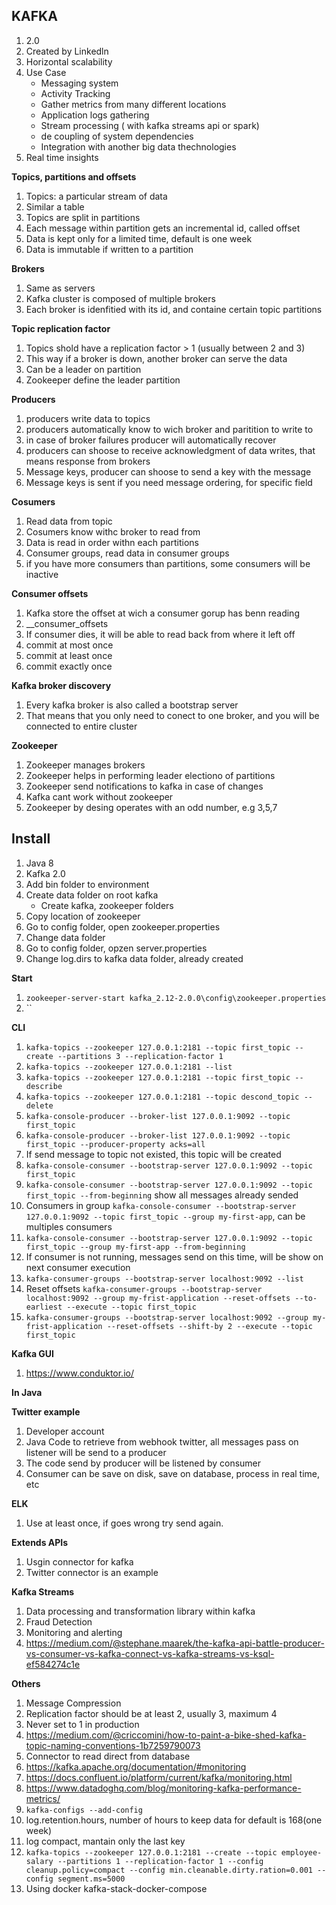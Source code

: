 ## KAFKA

1. 2.0
2. Created by Linkedln
3. Horizontal scalability
4. Use Case
    - Messaging system
    - Activity Tracking
    - Gather metrics from many different locations
    - Application logs gathering
    - Stream processing ( with kafka streams api or spark)
    - de coupling of system dependencies
    - Integration with another big data thechnologies
5. Real time insights


**Topics, partitions and offsets**

1. Topics: a particular stream of data
2. Similar a table
3. Topics are split in partitions
4. Each message within partition gets an incremental id, called offset
5. Data is kept only for a limited time, default is one week
6. Data is immutable if written to a partition


**Brokers**

1. Same as servers
2. Kafka cluster is composed of multiple brokers
3. Each broker is idenfitied with its id, and containe certain topic partitions

**Topic replication factor**

1. Topics shold have a replication factor > 1 (usually between 2 and 3)
2. This way if a broker is down, another broker can serve the data
3. Can be a leader on partition
4. Zookeeper define the  leader partition

**Producers**

1. producers write data to topics
2. producers automatically know to wich broker and paritition to write to
3. in case of broker failures producer will automatically recover
4. producers can shoose to receive acknowledgment of data writes, that means response from brokers
5. Message keys, producer can shoose to send a key with the message
5. Message keys is sent if you  need message ordering, for specific field

**Cosumers**

1. Read data from topic
2. Cosumers know withc broker to read from
3. Data is read in order withn each partitions
4. Consumer groups, read data in consumer groups
5. if you have more consumers than partitions, some consumers will be inactive


**Consumer offsets**

1. Kafka store the offset at wich a consumer gorup has benn reading
2. __consumer_offsets
3. If consumer dies, it will be able to read back from where it left off
4. commit at most once
5. commit at least once
6. commit exactly once


**Kafka broker discovery**

1. Every kafka broker is also called a bootstrap server
2. That means that you only need to conect to one broker, and you will be connected to entire cluster

**Zookeeper**

1. Zookeeper manages brokers
2. Zookeeper helps in performing leader electiono of partitions
3. Zookeeper send notifications to kafka in case of changes
4. Kafka cant work without zookeeper
5. Zookeeper by desing operates with an odd number, e.g 3,5,7


## Install

1. Java 8
2. Kafka 2.0
3. Add bin folder to environment
4. Create data folder on root kafka
    - Create kafka, zookeeper folders
5. Copy location of zookeeper
6. Go to config folder, open zookeeper.properties
7. Change data folder
8. Go to config folder, opzen server.properties
9. Change log.dirs to kafka data folder, already created

**Start**

1. `zookeeper-server-start kafka_2.12-2.0.0\config\zookeeper.properties`
2. ``


**CLI**

1. `kafka-topics --zookeeper 127.0.0.1:2181 --topic first_topic --create --partitions 3 --replication-factor 1`
2. `kafka-topics --zookeeper 127.0.0.1:2181 --list`
3. `kafka-topics --zookeeper 127.0.0.1:2181 --topic first_topic --describe`
4. `kafka-topics --zookeeper 127.0.0.1:2181 --topic descond_topic --delete`
5. `kafka-console-producer --broker-list 127.0.0.1:9092 --topic first_topic`
6. `kafka-console-producer --broker-list 127.0.0.1:9092 --topic first_topic --producer-property acks=all`
7. If send message to topic not existed, this topic will be created
8. `kafka-console-consumer --bootstrap-server 127.0.0.1:9092 --topic first_topic`
9. `kafka-console-consumer --bootstrap-server 127.0.0.1:9092 --topic first_topic --from-beginning` show all messages already sended
10. Consumers in group `kafka-console-consumer --bootstrap-server 127.0.0.1:9092 --topic first_topic --group my-first-app`, can be multiples consumers
11. `kafka-console-consumer --bootstrap-server 127.0.0.1:9092 --topic first_topic --group my-first-app --from-beginning`
12. If consumer is not running, messages send on this time, will be show on next consumer execution
13. `kafka-consumer-groups --bootstrap-server localhost:9092 --list`
14. Reset offsets `kafka-consumer-groups --bootstrap-server localhost:9092 --group my-frist-application --reset-offsets --to-earliest --execute --topic first_topic`
15. `kafka-consumer-groups --bootstrap-server localhost:9092 --group my-frist-application --reset-offsets --shift-by 2 --execute --topic first_topic`


**Kafka GUI**

1. https://www.conduktor.io/


**In Java**



**Twitter example**

1. Developer account
2. Java Code to retrieve from webhook twitter, all messages pass on listener will be send to a producer
3. The code send by producer will be listened by consumer
4. Consumer can be save on disk, save on database, process in real time, etc


**ELK**

1. Use at least once, if goes wrong try send again.


**Extends APIs**

1. Usgin connector for kafka
2. Twitter connector is an example

**Kafka Streams**

1. Data processing and transformation library within kafka
2. Fraud Detection
3. Monitoring and alerting
4. https://medium.com/@stephane.maarek/the-kafka-api-battle-producer-vs-consumer-vs-kafka-connect-vs-kafka-streams-vs-ksql-ef584274c1e



**Others**

1. Message Compression
2. Replication factor should be at least 2, usually 3, maximum 4
3. Never set to 1 in production
4. https://medium.com/@criccomini/how-to-paint-a-bike-shed-kafka-topic-naming-conventions-1b7259790073
5. Connector to read direct from database
6. https://kafka.apache.org/documentation/#monitoring
7. https://docs.confluent.io/platform/current/kafka/monitoring.html
8. https://www.datadoghq.com/blog/monitoring-kafka-performance-metrics/
9. `kafka-configs --add-config`
10. log.retention.hours, number of hours to keep data for default is 168(one week)
11. log compact, mantain only the last key
12. `kafka-topics --zookeeper 127.0.0.1:2181 --create --topic employee-salary --partitions 1 --replication-factor 1 --config cleanup.policy=compact --config min.cleanable.dirty.ration=0.001 --config segment.ms=5000`
13. Using docker kafka-stack-docker-compose